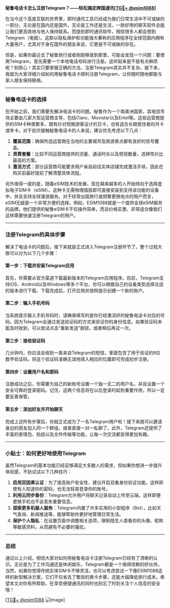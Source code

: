 **秘鲁电话卡怎么注册Telegram？——轻松搞定跨国通讯[[TG💪+ @esim1088](https://t.me/s/esim1088)]**

在当今这个高度互联的世界里，即时通讯工具已经成为我们日常生活中不可或缺的一部分。无论是在国内还是国外，无论是工作还是生活，一款好用的聊天软件总能让我们更高效地与他人保持联系。而提到即时通讯软件，相信很多人都会想到Telegram（电报）。这款以隐私保护和功能强大著称的应用程序在全球范围内拥有大量用户，尤其对于身在国外的朋友来说，它更是不可或缺的存在。

但是，如果你最近去了秘鲁旅行或者刚刚移居到那里，可能会发现一个问题：要使用Telegram，首先需要一个本地电话号码进行注册。这听起来是不是有点麻烦呢？别担心！其实只要掌握正确的方法，注册Telegram其实并不复杂。接下来，我就为大家详细介绍如何用秘鲁电话卡顺利注册Telegram，让你随时随地都能与家人朋友保持联络。

---

### 秘鲁电话卡的选择

在开始之前，我们需要先解决电话卡的问题。秘鲁作为一个南美洲国家，其电信市场主要由几家大型运营商主导，包括Claro、Movistar以及Entel等。这些运营商提供的SIM卡种类繁多，既有针对短期游客设计的日卡，也有适合长期居住者的月卡或年卡。对于初次接触秘鲁电话卡的人来说，建议优先考虑以下几点：

1. **覆盖范围**：确保所选运营商在当地的主要城市及旅游景点都有良好的信号覆盖。
2. **资费套餐**：比较不同运营商提供的流量、通话时长以及短信数量，选择性价比最高的方案。
3. **激活方式**：部分运营商可能要求用户亲自前往实体店铺完成激活手续，因此在购买前最好提前了解清楚具体流程。

另外值得一提的是，随着eSIM技术的发展，现在越来越多的人开始倾向于选择虚拟电子SIM卡（eSIM）。这种卡无需物理插拔即可直接安装到支持该功能的设备中，并且支持全球漫游服务。对于经常出国旅行或频繁更换地点的用户而言，eSIM无疑是一个非常方便的选择。例如，ESIM1088就是一个提供全球eSIM服务的品牌，他们提供的秘鲁eSIM卡不仅操作简单，而且价格实惠，非常适合像我们这样需要快速注册Telegram的用户。

---

### 注册Telegram的具体步骤

解决了电话卡的问题后，接下来就是正式进入Telegram注册环节了。整个过程大致可以分为以下几个步骤：

#### 第一步：下载并安装Telegram应用
首先，你需要从官方渠道下载最新版本的Telegram应用程序。目前，Telegram支持iOS、Android以及Windows等多个平台，你可以根据自己的设备类型选择合适的版本进行下载。下载完成后，打开应用并按照提示创建一个新的账户。

#### 第二步：输入手机号码
当系统提示输入手机号码时，请确保填写的是你已经激活好的秘鲁电话卡对应的号码。因为Telegram会通过发送验证码的方式来验证你的身份信息。如果验证码未能及时收到，可以尝试点击“重新发送”按钮，或者稍后再试一次。

#### 第三步：接收验证码
几分钟内，你应该会收到一条来自Telegram的短信，里面包含了用于验证的6位数字验证码。将这个验证码准确无误地填入相应的位置即可完成初步注册。

#### 第四步：设置用户名和密码
注册成功之后，你需要为自己的新账号设置一个独一无二的用户名，并且设置一个安全可靠的登录密码。记住，这两个信息将在以后登录时起到重要作用，所以一定要妥善保管。

#### 第五步：添加好友并开始聊天
完成上述所有步骤后，你就正式成为了一名Telegram用户啦！接下来就可以邀请身边的朋友加入同一个群组，或者直接一对一私聊了。此外，Telegram还提供了丰富的表情包、贴纸以及文件传输等功能，让每一次交流都变得更加有趣。

---

### 小贴士：如何更好地使用Telegram

虽然Telegram的基本功能已经足够满足大多数人的需求，但如果你想进一步提升体验感，不妨试试以下几种技巧：

1. **启用双因素认证**：为了提高账户安全性，建议开启双重身份验证功能。这样即使有人知道你的密码，也无法轻易登录你的账号。
2. **利用云同步备份**：Telegram允许用户将聊天记录自动上传至云端，这样即便更换手机也不会丢失重要信息。
3. **探索更多机器人服务**：Telegram内置了许多实用的小型程序（Bot），比如天气查询、新闻推送等，能够帮助你更好地管理日常生活。
4. **保护个人隐私**：在设置页面中调整相关选项，限制陌生人查看你的头像、昵称等敏感资料，从而避免不必要的骚扰。

---

### 总结

通过以上介绍，相信大家对如何用秘鲁电话卡注册Telegram已经有了清晰的认识。无论是为了工作沟通还是休闲娱乐，Telegram都是一个值得信赖的好伙伴。当然，如果你觉得传统实体SIM卡不够灵活，也可以考虑尝试一下像ESIM1088这样的新型解决方案，它们不仅省去了繁琐的换卡步骤，还能大幅降低旅行成本。希望本文对你有所帮助，在享受便捷通讯的同时也别忘了时刻关注个人信息的安全哦！

[[TG💪+ @esim1088](https://t.me/s/esim1088) ![Image](https://i.postimg.cc/4NQfJmqS/Snipaste-2025-05-13-00-14-12.png)]